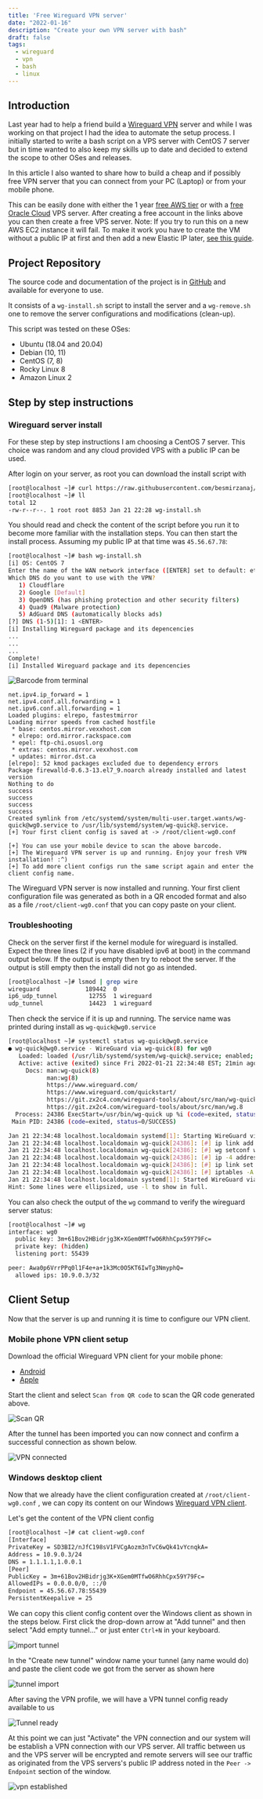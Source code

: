 ```yaml
---
title: 'Free Wireguard VPN server'
date: "2022-01-16"
description: "Create your own VPN server with bash"
draft: false
tags: 
  - wireguard
  - vpn
  - bash
  - linux
---
```

<meta charset="UTF-8"/>

## Introduction

Last year had to help a friend build a [Wireguard VPN](https://www.wireguard.com/) server and while I was working on that project I had the idea to automate the setup process.
I initially started to write a bash script on a VPS server with CentOS 7 server but in time wanted to also keep my skills up to date and decided to extend the scope to other OSes and releases.

In this article I also wanted to share how to build a cheap and if possibly free VPN server that you can connect from your PC (Laptop) or from your mobile phone.

This can be easily done with either the 1 year [free AWS tier](https://aws.amazon.com/free/) or with a [free Oracle Cloud](https://www.oracle.com/ca-en/cloud/free/#always-free) VPS server. After creating a free account in the links above you can then create a free VPS server. Note: If you try to run this on a new AWS EC2 instance it will fail. To make it work you have to create the VM without a public IP at first and then add a new Elastic IP later, [see this guide](https://habr.com/en/post/449234/).

## Project Repository

The source code and documentation of the project is in [GitHub](https://github.com/besmirzanaj/wg-install) and available for everyone to use.

It consists of a `wg-install.sh` script to install the server and a `wg-remove.sh` one to remove the server configurations and modifications (clean-up).

This script was tested on these OSes:

* Ubuntu (18.04 and 20.04)
* Debian (10, 11)
* CentOS (7, 8)
* Rocky Linux 8
* Amazon Linux 2

## Step by step instructions

### Wireguard server install

For these step by step instructions I am choosing a CentOS 7 server. This choice was random and any cloud provided VPS with a public IP can be used.

After login on your server, as root you can download the install script with

```bash
[root@localhost ~]# curl https://raw.githubusercontent.com/besmirzanaj/wg-install/master/wg-install.sh -s -O wg-install.sh
[root@localhost ~]# ll
total 12
-rw-r--r--. 1 root root 8853 Jan 21 22:28 wg-install.sh
```

You should read and check the content of the script before you run it to become more familiar with the installation steps. You can then start the install process. Assuming my public IP at that time was `45.56.67.78`:

```bash
[root@localhost ~]# bash wg-install.sh
[i] OS: CentOS 7
Enter the name of the WAN network interface ([ENTER] set to default: eth0): <ENTER>
Which DNS do you want to use with the VPN?
   1) Cloudflare
   2) Google [Default]
   3) OpenDNS (has phishing protection and other security filters)
   4) Quad9 (Malware protection)
   5) AdGuard DNS (automatically blocks ads)
[?] DNS (1-5)[1]: 1 <ENTER>
[i] Installing Wireguard package and its depencencies
...
...
...
Complete!
[i] Installed Wireguard package and its depencencies
```
![Barcode from terminal](/wg-qr-code.png)
<!--
█████████████████████████████████████████████████████████████████
█████████████████████████████████████████████████████████████████
████ ▄▄▄▄▄ █▀ ▄ ▄█▄ ███▄█   █  ██▀█▀█▀ ▀█▄ ▀ ▄ ▄█ ▄ ██ ▄▄▄▄▄ ████
████ █   █ █▄▄█▀▄█ ▀▄   ▄▀ ▀▄ ▀▀▄ ▄▄▄ ▀ ▄   ▄▀▄█▄▄▄ ██ █   █ ████
████ █▄▄▄█ █ ▄█▀▀▄   ▄█▀▄ ▀▄▀█ ▄▄▄  ▀█▄█ ▀▀▀█ █▄  ▀▄██ █▄▄▄█ ████
████▄▄▄▄▄▄▄█ █ █▄█ █▄▀▄█ ▀ ▀ ▀ █▄█ █ ▀▄▀▄▀ ▀▄▀ ▀ ▀ █ █▄▄▄▄▄▄▄████
████ ▄▀ █▀▄▄▀█▄▀▀▀▀▄█▀▀▀ ▄██ █  ▄▄ ▀▄█   ██▀▄ ██▀▀▀▄▄█  ▄▀ ▄▀████
████ █ █▄▀▄█ █  ▀▄ ▀ █▄ ▀▀ ██ ▄ █▄█▀▄▀▄▄▀▀▀ █ ▄▀▄  ▀█ ▄▀  █▀ ████
█████▀██▄ ▄█▀ ███▀▄▄▄▄ ▀▀ █▀▄██▀██ ▄▀█  █▄ ▀▀▄▄▄██▀▀▄▀█ ▄█▄ ▀████
████▄▄ █▀▀▄▀▄█▀█▀  ▀ ▀▀▀ ▀▀   ▀▀  ▄ █ ▄██ █▀▄▄ ▀  ▄█ ▄▀█▄ ▀  ████
████▀█ █  ▄▄█▄▄█▄▀▀  █▀▄▀ ▀ ▀▀▀  ▀█▀█ █ ▀ ▄▀███ █████▀ ▀██▄▄▀████
████▀█▄█▀▄▄ ▄ ▄▀▀▄▀█▄▀▀▀█▀██▀█▀▀▄ █▄▀▄▄▀ █▀▀▄█▄▀ ▄█▄▄ ▄█ ██▄▀████
████▀▄▀█▄▄▄▄ ▄ ▀█ ▄▀▄▄▄█▀█▄▄ ▀▀   ▄ ▀██ ██ █▄▄ ▄██▄█ █▄ ▀  ██████
█████ ▀  █▄█   ▀▄ ███▄ ▄▄▀▄▀█▄▄▀▀█▄█ █▄▀ ▀  ▄█▄▄▄█▄▀▄ █ ███▀ ████
████▀ ▀ ▄▄▄█▀▄ ▀▄█▄▀▀ ▄▄ ▄▀▀ ▀ ▀▄█▄█▄   █ ▀█▄▀▄██ ▀█▀▀  █▀ ▀▀████
████▀ ▄  ▄▄▄ ▀▀▄ ▄█ ▀ ▀▀▀▀▄▄▄▀ ▄▄▄  █▄  ▄▄ █▀▀  █ █▄ ▄▄▄ █▄▀▄████
████▀█ ▄ █▄█ ▄▀█▀  ▄▀▄▄▄▄ ▄▀█▀ █▄█  ▀█ ▄█  ▀  █▀███▄ █▄█ ██ ▀████
██████ ▄ ▄▄  ▀▄▄█  █ ▀ █▀ ▄█ ▀▄▄   ▀  ▄▀█ ▄  ▀▀█▄ █  ▄   ██▄▀████
██████▀ ▀▄▄▄▀ █ ██ █▀██▀▀▄██  ▀██ ▀▀▀▄▄  ██   ▀▀ ██ ▀ ▀▄█▀█ ▀████
████ ▄▄▀▀▄▄▄ █▀▀█▀▀▀▄▄▄▄▄ ███▄▄█▀▄▀▀ ▄▀▀▄ ▄▄ ▀  ████▄▀▄▄█▀▄▀▀████
████ ▀▀▀▀▄▄█▀ ▀▄ █▀  ▀▀▀▀██  ▀█▄▄▀▄██▀▄█▄▀█▀ ██▄ ▀▄▀▄ █   █ █████
████▄█▄▀██▄▀█▀▄██▄▄▀▀ ▄▀▄ ▀  █▄██▀▀▄ ▀█▄▄█▄▀▄▄▀▄▀ ▄▀▄████ ▄▀█████
████▀▀▄▄▄█▄▀▀█  ▄▄▄▀▄  ▄▄  ▄▄█   █▄  ▀▄▄  █  █▀▄█▀▄ ▄▄ █▄▀ ▄ ████
████     █▄ ▄ ▀▄▀▀ ▀ ▀▄█▀▀▄▀▀█▀▀▀ ▄▀▄█▄▀▀█▄█ ▄▄ ▄ ▀█ ▄ ▀ ██ █████
████ ▄▀▀██▄█ ▄██▀█ █ ▀ █▀▄█▄▀▄▄▀  ▀ ▄▀  ▀█▄  █▄ ▄███▄ █▀ ▀▀▄█████
████ ▀ ▀▀▄▄  ▄▀█ ▄ ▀ ▄    ▄██ ▀▄█  ▄▄▄█▀▀▄▀▄█ █▀▄▀▄  ▀▀████ █████
██████████▄▄ █▀▄▄▄▀█▀  ▀▀▀█▀   ▄▄▄  █ ██▄▀     ▀ ▀ █ ▄▄▄    ▄████
████ ▄▄▄▄▄ █▄▀██ ▄▄▀  ▄▀▀  ▄▀  █▄█ ▀█▄█▀▄▀▄▀ █▄█▀ █▀ █▄█ ▄█  ████
████ █   █ █▀█  ▀▄██▄▄▀█▄▀ ▀▀▀▄   ▄▀▀█▀█  ▄███▀█ ▀▀▀▄▄▄  █ ▀ ████
████ █▄▄▄█ █▀▄▀█▄ ▀█ ▀▀█  ██ ▄ ▀██ ▄▄ ▄▀▄▄▄█▀ ▄▀▀▀▄█▀▀▄  ▀ █▄████
████▄▄▄▄▄▄▄▀  ██▄▄██▄█▄██▄███▄█▄▄▄████▄███▄█▄▄▄███▄█▄█▄▄▄█▄▄█████
█████████████████████████████████████████████████████████████████
█████████████████████████████████████████████████████████████████-->
```
net.ipv4.ip_forward = 1
net.ipv4.conf.all.forwarding = 1
net.ipv6.conf.all.forwarding = 1
Loaded plugins: elrepo, fastestmirror
Loading mirror speeds from cached hostfile
 * base: centos.mirror.vexxhost.com
 * elrepo: ord.mirror.rackspace.com
 * epel: ftp-chi.osuosl.org
 * extras: centos.mirror.vexxhost.com
 * updates: mirror.dst.ca
[elrepo]: 52 kmod packages excluded due to dependency errors
Package firewalld-0.6.3-13.el7_9.noarch already installed and latest version
Nothing to do
success
success
success
success
Created symlink from /etc/systemd/system/multi-user.target.wants/wg-quick@wg0.service to /usr/lib/systemd/system/wg-quick@.service.
[+] Your first client config is saved at -> /root/client-wg0.conf

[+] You can use your mobile device to scan the above barcode.
[+] The Wireguard VPN server is up and running. Enjoy your fresh VPN installation! :^)
[+] To add more client configs run the same script again and enter the client config name.
```

The Wireguard VPN server is now installed and running. Your first client configuration file was generated as both in a QR encoded format and also as a file `/root/client-wg0.conf` that you can copy paste on your client.

### Troubleshooting

Check on the server first if the kernel module for wireguard is installed. Expect the three lines (2 if you have disabled ipv6 at boot) in the command output below. If the output is empty then try to reboot the server. If the output is still empty then the install did not go as intended.

```bash
[root@localhost ~]# lsmod | grep wire
wireguard             189442  0
ip6_udp_tunnel         12755  1 wireguard
udp_tunnel             14423  1 wireguard
```

Then check the service if it is up and running. The service name was printed during install as `wg-quick@wg0.service`

```bash
[root@localhost ~]# systemctl status wg-quick@wg0.service
● wg-quick@wg0.service - WireGuard via wg-quick(8) for wg0
   Loaded: loaded (/usr/lib/systemd/system/wg-quick@.service; enabled; vendor preset: disabled)
   Active: active (exited) since Fri 2022-01-21 22:34:48 EST; 21min ago
     Docs: man:wg-quick(8)
           man:wg(8)
           https://www.wireguard.com/
           https://www.wireguard.com/quickstart/
           https://git.zx2c4.com/wireguard-tools/about/src/man/wg-quick.8
           https://git.zx2c4.com/wireguard-tools/about/src/man/wg.8
  Process: 24386 ExecStart=/usr/bin/wg-quick up %i (code=exited, status=0/SUCCESS)
 Main PID: 24386 (code=exited, status=0/SUCCESS)

Jan 21 22:34:48 localhost.localdomain systemd[1]: Starting WireGuard via wg-quick(8) for wg0...
Jan 21 22:34:48 localhost.localdomain wg-quick[24386]: [#] ip link add wg0 type wireguard
Jan 21 22:34:48 localhost.localdomain wg-quick[24386]: [#] wg setconf wg0 /dev/fd/63
Jan 21 22:34:48 localhost.localdomain wg-quick[24386]: [#] ip -4 address add 10.9.0.1/24 dev wg0
Jan 21 22:34:48 localhost.localdomain wg-quick[24386]: [#] ip link set mtu 1420 up dev wg0
Jan 21 22:34:48 localhost.localdomain wg-quick[24386]: [#] iptables -A FORWARD -i wg0 -j ACCEPT; iptables -A FORWARD -o wg0 -j ACCEP...ERADE;
Jan 21 22:34:48 localhost.localdomain systemd[1]: Started WireGuard via wg-quick(8) for wg0.
Hint: Some lines were ellipsized, use -l to show in full.
```

You can also check the output of the `wg` command to verify the wireguard server status:

```bash
[root@localhost ~]# wg
interface: wg0
  public key: 3m+61Bov2HBidrjg3K+XGem0MTfwO6RhhCpx59Y79Fc=
  private key: (hidden)
  listening port: 55439

peer: Awa0p6VrrPPq0l1F4e+a+1k3Mc0O5KT6IwTg3NmyphQ=
  allowed ips: 10.9.0.3/32
```

## Client Setup

Now that the server is up and running it is time to configure our VPN client. 

### Mobile phone VPN client setup

Download the official Wireguard VPN client for your mobile phone:

* [Android](https://play.google.com/store/apps/details?id=com.wireguard.android)
* [Apple](https://apps.apple.com/us/app/wireguard/id1441195209)

Start the client and select `Scan from QR code` to scan the QR code generated above.

![Scan QR](/wireguard_phone.jpg)

After the tunnel has been imported you can now connect and confirm a successful connection as shown below.

![VPN connected](/wireguard_phone_connected.jpg)

### Windows desktop client

Now that we already have the client configuration created at `/root/client-wg0.conf` , we can copy its content on our Windows [Wireguard VPN client](https://download.wireguard.com/windows-client/wireguard-installer.exe).

Let's get the content of the VPN client config

```bash
[root@localhost ~]# cat client-wg0.conf
[Interface]
PrivateKey = SD3BI2/nJfC198sV1FVCgAozm3nTvC6wQk41vYcnqkA=
Address = 10.9.0.3/24
DNS = 1.1.1.1,1.0.0.1
[Peer]
PublicKey = 3m+61Bov2HBidrjg3K+XGem0MTfwO6RhhCpx59Y79Fc=
AllowedIPs = 0.0.0.0/0, ::/0
Endpoint = 45.56.67.78:55439
PersistentKeepalive = 25
```

We can copy this client config content over the Windows client as shown in the steps below. First click the drop-down arrow at "Add tunnel" and then select "Add empty tunnel..." or just enter `Ctrl+N` in your keyboard.

![import tunnel](/windows_client_import.png)

In the "Create new tunnel" window name your tunnel (any name would do) and paste the client code we got from the server as shown here

![tunnel import](/windows_tunnel_setup.png)

After saving the VPN profile, we will have a VPN tunnel config ready available to us

![Tunnel ready](/windows_tunnerl_ready.png)

At this point we can just "Activate" the VPN connection and our system will be establish a VPN connection with our VPS server. All traffic between us and the VPS server will be encrypted and remote servers will see our traffic as originated from the VPS servers's public IP address noted in the `Peer -> Endpoint` section of the window.

![vpn established](/windows_tunnerl_established.png)

